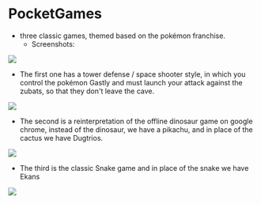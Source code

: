 # PocketGames
- three classic games, themed based on the pokémon franchise.
  - Screenshots:
<img src="https://github.com/mnluan/pokerunning/blob/main/assets/screenshots/mainmenu.png">

- The first one has a tower defense / space shooter style, in which you control the pokémon Gastly and must launch your attack against the zubats, so that they don't leave the cave.
<img src="https://github.com/mnluan/pokerunning/blob/main/assets/screenshots/game1.png">
  
- The second is a reinterpretation of the offline dinosaur game on google chrome, instead of the dinosaur, we have a pikachu, and in place of the cactus we have Dugtrios.
<img src="https://github.com/mnluan/pokerunning/blob/main/assets/screenshots/game2.png">

- The third is the classic Snake game and in place of the snake we have Ekans
<img src="https://github.com/mnluan/pokerunning/blob/main/assets/screenshots/game3.png">

